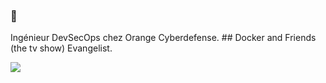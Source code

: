 ### 👋
Ingénieur DevSecOps chez Orange Cyberdefense. ## Docker and Friends (the tv show) Evangelist.

![](https://github-profile-summary-cards.vercel.app/api/cards/profile-details?username=rougeo&theme=github) 
